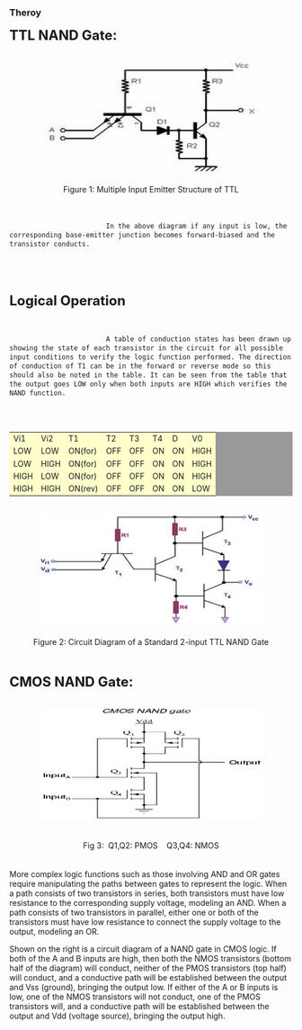 ### Theroy

<div class="content" id="experiment-article-section-2-content">                            
                            <p><b><font size="5">TTL NAND Gate:</font></b></p>
                            <br />
                            <div align="left">
                            
<center>
				<img src="images/TTL.jpg"  style="width:400px;height:200px;"/>
				</center>
				
 <br />
                            <center>Figure 1:&nbsp;Multiple Input Emitter Structure of TTL</center>
                            <br />
                            <br />
                            
                            In the above diagram if any input is low, the corresponding base-emitter junction becomes forward-biased and the transistor conducts.
<br />
                            <br />
                            <br />
                            
<p class="bigger"><b><font size="5">Logical Operation</font></b></p><br/>
                            
                            A table of conduction states has been drawn up showing the state of each transistor in the circuit for all possible input conditions to verify the logic function performed. The direction of conduction of T1 can be in the forward or reverse mode so this should also be noted in the table. It can be seen from the table that the output goes LOW only when both inputs are HIGH which verifies the NAND function.
                            
<br />
                            <br />
                            
                            
                            
 <table width="50%"  border="0" cellspacing="1px" cellpadding="2" bgcolor="#999999">
                             
 <tr bgcolor="#FFFFCC">
                             <td>Vi1</td>
                             <td>Vi2</td>
                             <td>T1</td>
                             <td>T2</td>
                             <td>T3</td>
                             <td>T4</td>
                             <td>D</td>
                             <td>V0</td>
                             </tr>
                             
 <tr bgcolor="#FFFFCC">
                             <td>LOW
                             
                             
</td>
                             <td>LOW</td>
                             <td>ON(for)</td>
                             <td>OFF</td>
                             <td>OFF</td>
                             <td>ON</td>
                             <td>ON</td>
                             <td>HIGH</td>
                             </tr>
                             
                             
<tr bgcolor="#FFFFCC">
                             <td>LOW
                             
                             
 </td>
                             <td>HIGH</td>
                             <td>ON(for)</td>
                             <td>OFF</td>
                             <td>OFF</td>
                             <td>ON</td>
                              <td>ON</td>
                             <td>HIGH</td>
                             </tr>
                             
                             
 <tr bgcolor="#FFFFCC">
                             <td>HIGH
                             
                             
 </td>
                             <td>LOW</td>
                             <td>ON(for)</td>
                             <td>OFF</td>
                             <td>OFF</td>
                             <td>ON</td>
                              <td>ON</td>
                             <td>HIGH</td>
                             </tr>
                             
                             
 <tr bgcolor="#FFFFCC">
                             <td>HIGH
                             
                             
 </td>
                             <td>HIGH</td>
                             <td>ON(rev)</td>
                             <td>OFF</td>
                             <td>OFF</td>
                             <td>ON</td>
                              <td>ON</td>
                             <td>LOW</td>
                             </tr>
                             </table>
                             <br />
                             
                           
<center>
				<img src="images/ttl1.jpg"  style="width:400px; height:200px"/>
				</center>
                            <br />
                             <center>Figure 2:&nbsp;Circuit Diagram of a Standard 2-input TTL NAND Gate</center>
                             
 <br />
                              <br />
                              <p class="bigger"><b><font size="5">CMOS NAND Gate:</font></b></p>
                              <br />
                              
<center>
				<img src="images/CMOS.jpg"  style="width:400px; height:200px"/>
				</center>
                            <br />
                            <br />
                            
 <center>Fig 3: &nbsp;Q1,Q2: PMOS &nbsp;&nbsp; Q3,Q4: NMOS</center>
                            <br />
                            <br />
                            More complex logic functions such as those involving AND and OR gates require manipulating the paths between gates to represent the logic. When a path consists of two transistors in series, both transistors must have low resistance to the corresponding supply voltage, modeling an AND. When a path consists of two transistors in parallel, either one or both of the transistors must have low resistance to connect the supply voltage to the output, modeling an OR.

Shown on the right is a circuit diagram of a NAND gate in CMOS logic. If both of the A and B inputs are high, then both the NMOS transistors (bottom half of the diagram) will conduct, neither of the PMOS transistors (top half) will conduct, and a conductive path will be established between the output and Vss (ground), bringing the output low. If either of the A or B inputs is low, one of the NMOS transistors will not conduct, one of the PMOS transistors will, and a conductive path will be established between the output and Vdd (voltage source), bringing the output high.

 </div>
                            <br />
                           
 </div>
                    </section>